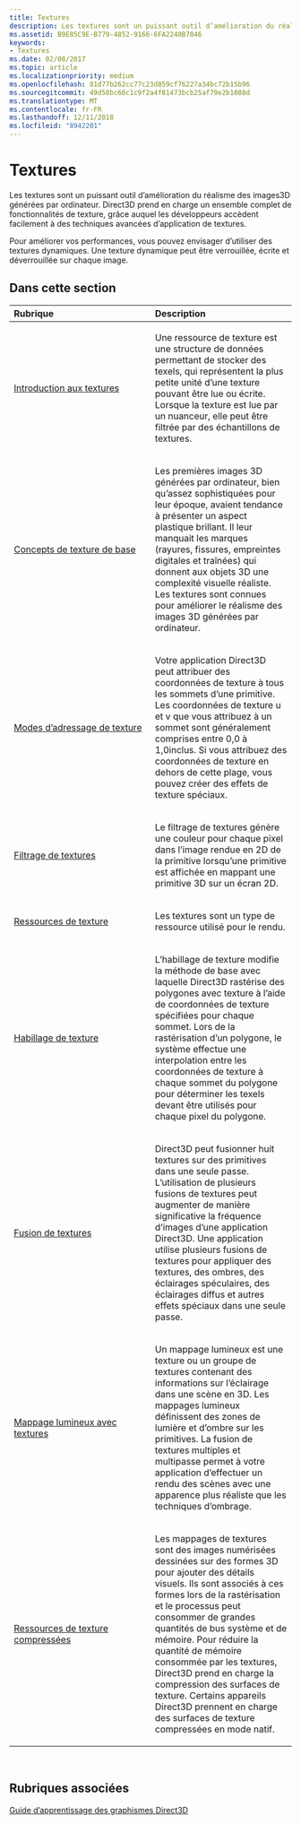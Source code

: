 ```yaml
---
title: Textures
description: Les textures sont un puissant outil d’amélioration du réalisme des images3D générées par ordinateur. Direct3D prend en charge un ensemble complet de fonctionnalités de texture, grâce auquel les développeurs accèdent facilement à des techniques avancées d’application de textures.
ms.assetid: B9E85C9E-B779-4852-9166-6FA2240B7046
keywords:
- Textures
ms.date: 02/08/2017
ms.topic: article
ms.localizationpriority: medium
ms.openlocfilehash: 81d77b262cc77c23d859cf76227a34bc72b15b96
ms.sourcegitcommit: 49d58bc66c1c9f2a4f81473bcb25af79e2b1088d
ms.translationtype: MT
ms.contentlocale: fr-FR
ms.lasthandoff: 12/11/2018
ms.locfileid: "8942201"
---
```

# <a name="textures"></a>Textures


Les textures sont un puissant outil d’amélioration du réalisme des images3D générées par ordinateur. Direct3D prend en charge un ensemble complet de fonctionnalités de texture, grâce auquel les développeurs accèdent facilement à des techniques avancées d’application de textures.

Pour améliorer vos performances, vous pouvez envisager d’utiliser des textures dynamiques. Une texture dynamique peut être verrouillée, écrite et déverrouillée sur chaque image.

## <a name="span-idin-this-sectionspanin-this-section"></a><span id="in-this-section"></span>Dans cette section


<table>
<colgroup>
<col width="50%" />
<col width="50%" />
</colgroup>
<thead>
<tr class="header">
<th align="left">Rubrique</th>
<th align="left">Description</th>
</tr>
</thead>
<tbody>
<tr class="odd">
<td align="left"><p><a href="introduction-to-textures.md">Introduction aux textures</a></p></td>
<td align="left"><p>Une ressource de texture est une structure de données permettant de stocker des texels, qui représentent la plus petite unité d’une texture pouvant être lue ou écrite. Lorsque la texture est lue par un nuanceur, elle peut être filtrée par des échantillons de textures.</p></td>
</tr>
<tr class="even">
<td align="left"><p><a href="basic-texturing-concepts.md">Concepts de texture de base</a></p></td>
<td align="left"><p>Les premières images 3D générées par ordinateur, bien qu’assez sophistiquées pour leur époque, avaient tendance à présenter un aspect plastique brillant. Il leur manquait les marques (rayures, fissures, empreintes digitales et traînées) qui donnent aux objets 3D une complexité visuelle réaliste. Les textures sont connues pour améliorer le réalisme des images 3D générées par ordinateur.</p></td>
</tr>
<tr class="odd">
<td align="left"><p><a href="texture-addressing-modes.md">Modes d’adressage de texture</a></p></td>
<td align="left"><p>Votre application Direct3D peut attribuer des coordonnées de texture à tous les sommets d’une primitive. Les coordonnées de texture u et v que vous attribuez à un sommet sont généralement comprises entre 0,0 à 1,0inclus. Si vous attribuez des coordonnées de texture en dehors de cette plage, vous pouvez créer des effets de texture spéciaux.</p></td>
</tr>
<tr class="even">
<td align="left"><p><a href="texture-filtering.md">Filtrage de textures</a></p></td>
<td align="left"><p>Le filtrage de textures génère une couleur pour chaque pixel dans l’image rendue en 2D de la primitive lorsqu’une primitive est affichée en mappant une primitive 3D sur un écran 2D.</p></td>
</tr>
<tr class="odd">
<td align="left"><p><a href="texture-resources.md">Ressources de texture</a></p></td>
<td align="left"><p>Les textures sont un type de ressource utilisé pour le rendu.</p></td>
</tr>
<tr class="even">
<td align="left"><p><a href="texture-wrapping.md">Habillage de texture</a></p></td>
<td align="left"><p>L’habillage de texture modifie la méthode de base avec laquelle Direct3D rastérise des polygones avec texture à l’aide de coordonnées de texture spécifiées pour chaque sommet. Lors de la rastérisation d’un polygone, le système effectue une interpolation entre les coordonnées de texture à chaque sommet du polygone pour déterminer les texels devant être utilisés pour chaque pixel du polygone.</p></td>
</tr>
<tr class="odd">
<td align="left"><p><a href="texture-blending.md">Fusion de textures</a></p></td>
<td align="left"><p>Direct3D peut fusionner huit textures sur des primitives dans une seule passe. L’utilisation de plusieurs fusions de textures peut augmenter de manière significative la fréquence d’images d’une application Direct3D. Une application utilise plusieurs fusions de textures pour appliquer des textures, des ombres, des éclairages spéculaires, des éclairages diffus et autres effets spéciaux dans une seule passe.</p></td>
</tr>
<tr class="even">
<td align="left"><p><a href="light-mapping-with-textures.md">Mappage lumineux avec textures</a></p></td>
<td align="left"><p>Un mappage lumineux est une texture ou un groupe de textures contenant des informations sur l’éclairage dans une scène en 3D. Les mappages lumineux définissent des zones de lumière et d’ombre sur les primitives. La fusion de textures multiples et multipasse permet à votre application d’effectuer un rendu des scènes avec une apparence plus réaliste que les techniques d’ombrage.</p></td>
</tr>
<tr class="odd">
<td align="left"><p><a href="compressed-texture-resources.md">Ressources de texture compressées</a></p></td>
<td align="left"><p>Les mappages de textures sont des images numérisées dessinées sur des formes 3D pour ajouter des détails visuels. Ils sont associés à ces formes lors de la rastérisation et le processus peut consommer de grandes quantités de bus système et de mémoire. Pour réduire la quantité de mémoire consommée par les textures, Direct3D prend en charge la compression des surfaces de texture. Certains appareils Direct3D prennent en charge des surfaces de texture compressées en mode natif.</p></td>
</tr>
</tbody>
</table>

 

## <a name="span-idrelated-topicsspanrelated-topics"></a><span id="related-topics"></span>Rubriques associées


[Guide d’apprentissage des graphismes Direct3D](index.md)

 

 




